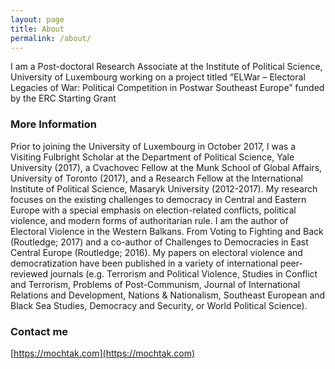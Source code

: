 ```yaml
---
layout: page
title: About
permalink: /about/
---
```


I am a Post-doctoral Research Associate at the Institute of Political Science, University of Luxembourg working on a project titled “ELWar – Electoral Legacies of War: Political Competition in Postwar Southeast Europe” funded by the ERC Starting Grant

### More Information

Prior to joining the University of Luxembourg in October 2017, I was a Visiting Fulbright Scholar at the Department of Political Science, Yale University (2017), a Cvachovec Fellow at the Munk School of Global Affairs, University of Toronto (2017), and a Research Fellow at the International Institute of Political Science, Masaryk University (2012-2017). My research focuses on the existing challenges to democracy in Central and Eastern Europe with a special emphasis on election-related conflicts, political violence, and modern forms of authoritarian rule. I am the author of Electoral Violence in the Western Balkans. From Voting to Fighting and Back (Routledge; 2017) and a co-author of Challenges to Democracies in East Central Europe (Routledge; 2016). My papers on electoral violence and democratization have been published in a variety of international peer-reviewed journals (e.g. Terrorism and Political Violence, Studies in Conflict and Terrorism, Problems of Post-Communism, Journal of International Relations and Development, Nations & Nationalism, Southeast European and Black Sea Studies, Democracy and Security, or World Political Science).

### Contact me

[https://mochtak.com](https://mochtak.com)
